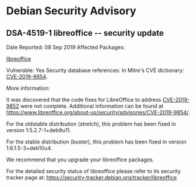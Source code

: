 
Debian Security Advisory
========================


DSA-4519-1 libreoffice -- security update
-----------------------------------------



Date Reported:
08 Sep 2019
Affected Packages:

[libreoffice](https://packages.debian.org/src:libreoffice)

Vulnerable:
Yes
Security database references:
In Mitre's CVE dictionary: [CVE-2019-9854](https://security-tracker.debian.org/tracker/CVE-2019-9854).  

More information:

It was discovered that the code fixes for LibreOffice to address
[CVE-2019-9852](https://security-tracker.debian.org/tracker/CVE-2019-9852) were not complete. Additional information can be found at
<https://www.libreoffice.org/about-us/security/advisories/CVE-2019-9854/>.


For the oldstable distribution (stretch), this problem has been fixed
in version 1:5.2.7-1+deb9u11.


For the stable distribution (buster), this problem has been fixed in
version 1:6.1.5-3+deb10u4.


We recommend that you upgrade your libreoffice packages.


For the detailed security status of libreoffice please refer to
its security tracker page at:
<https://security-tracker.debian.org/tracker/libreoffice>





